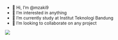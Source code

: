 - 👋 Hi, I’m @mzaki9
- 👀 I’m interested in anything
- 🌱 I’m currently study at Institut Teknologi Bandung
- 💞️ I’m looking to collaborate on any project

![](https://komarev.com/ghpvc/?username=mzaki9)

<!---
mzaki9/mzaki9 is a ✨ special ✨ repository because its `README.md` (this file) appears on your GitHub profile.
You can click the Preview link to take a look at your changes.- 📫 How to reach me ...
--->

